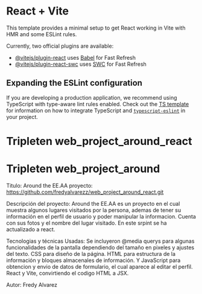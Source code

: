 # React + Vite

This template provides a minimal setup to get React working in Vite with HMR and some ESLint rules.

Currently, two official plugins are available:

- [@vitejs/plugin-react](https://github.com/vitejs/vite-plugin-react/blob/main/packages/plugin-react) uses [Babel](https://babeljs.io/) for Fast Refresh
- [@vitejs/plugin-react-swc](https://github.com/vitejs/vite-plugin-react/blob/main/packages/plugin-react-swc) uses [SWC](https://swc.rs/) for Fast Refresh

## Expanding the ESLint configuration

If you are developing a production application, we recommend using TypeScript with type-aware lint rules enabled. Check out the [TS template](https://github.com/vitejs/vite/tree/main/packages/create-vite/template-react-ts) for information on how to integrate TypeScript and [`typescript-eslint`](https://typescript-eslint.io) in your project.




# Tripleten web_project_around_react

# Tripleten web_project_around
Titulo: Around the EE.AA
proyecto: https://github.com/fredyalvarezz/web_project_around_react.git


Descripción del proyecto: 
Around the EE.AA es un proyecto en el cual muestra algunos lugares visitados por la persona, ademas de tener su información en el perfil de usuario y poder manipular la informacion.
Cuenta con sus fotos y el nombre del lugar visitado.
En este srpint se ha actualizado a react.


Tecnologias y técnicas Usadas: 
Se incluyeron @media querys para algunas funcionalidades de la pantalla dependiendo del tamaño en pixeles y ajustes del texto.
CSS para diseño de la página.
HTML para estructura de la información y bloques almacenales de información.
Y JavaScript para obtencion y envio de datos de formulario, el cual aparece al editar el perfil.
React y Vite, convirtiendo el codigo HTML a JSX.


Autor: Fredy Alvarez

